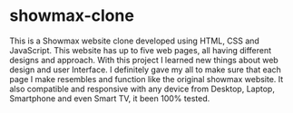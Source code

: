 # showmax-clone
This is a Showmax website clone developed using HTML, CSS and JavaScript. This website has up to five web pages, all having different designs and approach. With this project I learned new things about web design and user Interface. I definitely gave my all to make sure that each page I make resembles and function like the original showmax website. It also compatible and responsive with any device from Desktop, Laptop, Smartphone and even Smart TV, it been 100% tested.

